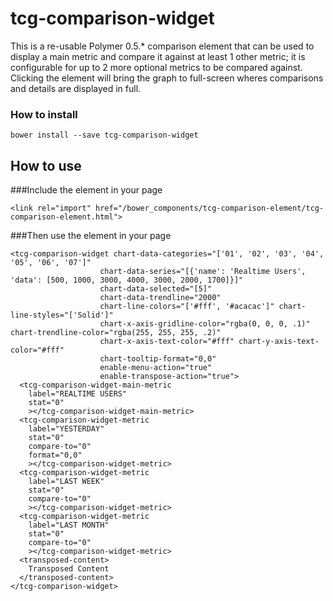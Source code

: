 # tcg-comparison-widget

This is a re-usable Polymer 0.5.* comparison element that can be used to display a main metric and compare it against 
at least 1 other metric; it is configurable for up to 2 more optional metrics to be compared against. Clicking the
element will bring the graph to full-screen wheres comparisons and details are displayed in full.

### How to install

```
bower install --save tcg-comparison-widget
```

## How to use
###Include the element in your page

```
<link rel="import" href="/bower_components/tcg-comparison-element/tcg-comparison-element.html">
```

###Then use the element in your page

```
<tcg-comparison-widget chart-data-categories="['01', '02', '03', '04', '05', '06', '07']"
                    chart-data-series="[{'name': 'Realtime Users', 'data': [500, 1000, 3000, 4000, 3000, 2000, 1700]}]"
                    chart-data-selected="[5]"
                    chart-data-trendline="2000"
                    chart-line-colors="['#fff', '#acacac']" chart-line-styles="['Solid']"
                    chart-x-axis-gridline-color="rgba(0, 0, 0, .1)" chart-trendline-color="rgba(255, 255, 255, .2)"
                    chart-x-axis-text-color="#fff" chart-y-axis-text-color="#fff"
                    chart-tooltip-format="0,0"
                    enable-menu-action="true"
                    enable-transpose-action="true">
  <tcg-comparison-widget-main-metric
    label="REALTIME USERS"
    stat="0"
    ></tcg-comparison-widget-main-metric>
  <tcg-comparison-widget-metric
    label="YESTERDAY"
    stat="0"
    compare-to="0"
    format="0,0"
    ></tcg-comparison-widget-metric>
  <tcg-comparison-widget-metric
    label="LAST WEEK"
    stat="0"
    compare-to="0"
    ></tcg-comparison-widget-metric>
  <tcg-comparison-widget-metric
    label="LAST MONTH"
    stat="0"
    compare-to="0"
    ></tcg-comparison-widget-metric>
  <transposed-content>
    Transposed Content
  </transposed-content>
</tcg-comparison-widget>
```
